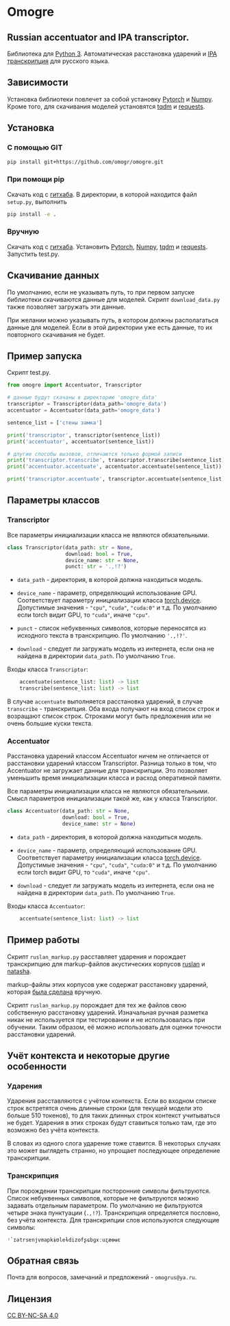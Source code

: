 # Omogre

## Russian accentuator and IPA transcriptor.

Библиотека для [Python 3](https://www.python.org/). Автоматическая расстановка ударений и [IPA транскрипция](https://ru.wikipedia.org/wiki/%D0%9C%D0%B5%D0%B6%D0%B4%D1%83%D0%BD%D0%B0%D1%80%D0%BE%D0%B4%D0%BD%D1%8B%D0%B9_%D1%84%D0%BE%D0%BD%D0%B5%D1%82%D0%B8%D1%87%D0%B5%D1%81%D0%BA%D0%B8%D0%B9_%D0%B0%D0%BB%D1%84%D0%B0%D0%B2%D0%B8%D1%82) для русского языка.

## Зависимости

Установка библиотеки повлечет за собой установку [Pytorch](https://pytorch.org/) и [Numpy](https://numpy.org/). Кроме того, для скачивания моделей  установятся [tqdm](https://tqdm.github.io/) и [requests](https://pypi.org/project/requests/).

## Установка

### С помощью GIT

```bash
pip install git+https://github.com/omogr/omogre.git
```

### При помощи pip

Скачать код с [гитхаба](https://github.com/omogr/omogre). В директории, в которой находится файл `setup.py`, выполнить

```bash
pip install -e .
```

### Вручную

Скачать код с [гитхаба](https://github.com/omogr/omogre). Установить [Pytorch](https://pytorch.org/), [Numpy](https://numpy.org/), [tqdm](https://tqdm.github.io/) и [requests](https://pypi.org/project/requests/). Запустить test.py.

## Скачивание данных

По умолчанию, если не указывать путь, то при первом запуске библиотеки скачиваются данные для моделей. Скрипт `download_data.py` также позволяет загружать эти данные.

При желании можно указывать путь, в котором должны располагаться данные для моделей. Если в этой директории уже есть данные, то их повторного скачивания не будет.

## Пример запуска

Скрипт test.py.

```python
from omogre import Accentuator, Transcriptor

# данные будут скачаны в директорию 'omogre_data'
transcriptor = Transcriptor(data_path='omogre_data')
accentuator = Accentuator(data_path='omogre_data')

sentence_list = ['стены замка']

print('transcriptor', transcriptor(sentence_list))
print('accentuator', accentuator(sentence_list))

# длугие способы вызовов, отличаются только формой записи
print('transcriptor.transcribe', transcriptor.transcribe(sentence_list))
print('accentuator.accentuate', accentuator.accentuate(sentence_list))

print('transcriptor.accentuate', transcriptor.accentuate(sentence_list))
```

## Параметры классов

### Transcriptor

Все параметры инициализации класса не являются обязательными. 

```python
class Transcriptor(data_path: str = None,
                   download: bool = True,
                   device_name: str = None,
                   punct: str = '.,!?')
```

- `data_path` - директория, в которой должна находиться модель.

- `device_name` - параметр, определяющий использование GPU. Соответствует параметру инициализации класса [torch.device](https://pytorch.org/docs/stable/tensor_attributes.html#torch.device).	Допустимые значения - `"cpu"`, `"cuda"`, `"cuda:0"` и т.д. По умолчанию если torch видит GPU, то `"cuda"`, иначе `"cpu"`.

- `punct` - список небуквенных символов, которые переносятся из исходного текста в транскрипцию. По умолчанию `'.,!?'`.

- `download` - следует ли загружать модель из интернета, если она не найдена в директории `data_path`. По умолчанию `True`.

	 
Входы класса `Transcriptor`:

```python
	accentuate(sentence_list: list) -> list
	transcribe(sentence_list: list) -> list
```
	
В случае `accentuate` выполняется расcтановка ударений, в случае `transcribe` - транскрипция. Оба входа получают на вход список строк и возращают список строк. Строками могут быть предложения или не очень большие куски текста.

### Accentuator

Расстановка ударений классом Accentuator ничем не отличается от расстановки ударений классом Transcriptor. Разница только в том, что Accentuator не загружает данные для транскрипции. Это позволяет уменьшить время инициализации класса и расход оперативной памяти.

Все параметры инициализации класса не являются обязательными. Смысл параметров инициализации такой же, как у класса Transcriptor.

```python
class Accentuator(data_path: str = None,
                  download: bool = True,
                  device_name: str = None)
```

- `data_path` - директория, в которой должна находиться модель.

- `device_name` - параметр, определяющий использование GPU. Соответствует параметру инициализации класса [torch.device](https://pytorch.org/docs/stable/tensor_attributes.html#torch.device).	Допустимые значения - `"cpu"`, `"cuda"`, `"cuda:0"` и т.д. По умолчанию если torch видит GPU, то `"cuda"`, иначе `"cpu"`.

- `download` - следует ли загружать модель из интернета, если она не найдена в директории `data_path`. По умолчанию `True`.

Входы класса `Accentuator`:

```python
	accentuate(sentence_list: list) -> list
```

## Пример работы

Скрипт `ruslan_markup.py` расставляет ударения и порождает транскрипцию для markup-файлов акустических корпусов [ruslan](http://dataset.sova.ai/SOVA-TTS/ruslan/ruslan_dataset.tar) и [natasha](http://dataset.sova.ai/SOVA-TTS/natasha/natasha_dataset.tar).

markup-файлы этих корпусов уже содержат расстановку ударений, которая [была сделана](https://habr.com/ru/companies/ashmanov_net/articles/528296/) вручную. 

Скрипт `ruslan_markup.py` порождает для тех же файлов свою собственную расстановку ударений. Изначальная ручная разметка никак не используется при тестировании и не использовалась при обучении. Таким образом, её можно использовать для оценки точности расстановки ударений.

## Учёт контекста и некоторые другие особенности

### Ударения

Ударения расставляются с учётом контекста. Если во входном списке строк встретятся очень длинные строки (для текущей модели это больше 510 токенов), то для таких длинных строк контекст учитываться не будет. Ударения в этих строках будут ставиться только там, где это возможно без учёта контекста. 

В словах из одного слога ударение тоже ставится. В некоторых случаях это может выглядеть странно, но упрощает последующее определение транскрипции. 

### Транскрипция

При порождении транскрипции посторонние символы фильтруются. Список небуквенных символов, которые не фильтруются можно задавать отдельным параметром. По умолчанию не фильтруются четыре знака пунктуации  (`.,!?`). Транскрипция определяется пословно, без учёта контекста. Для транскрипции слов используются следующие символы:

```
ʲ`ɪətrsɐnjvmapkɨʊleɫdizofʂɕbɡxːuʐæɵʉɛ
```

## Обратная связь

Почта для вопросов, замечаний и предложений - `omogrus@ya.ru`.

## Лицензия

[CC BY-NC-SA 4.0](https://creativecommons.org/licenses/by-nc-sa/4.0/deed.ru)
